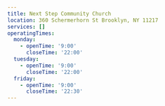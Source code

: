 ```yaml
---
title: Next Step Community Church
location: 360 Schermerhorn St Brooklyn, NY 11217
services: []
operatingTimes:
  monday:
    - openTime: '9:00'
      closeTime: '22:00'
  tuesday:
    - openTime: '9:00'
      closeTime: '22:00'
  friday:
    - openTime: '9:00'
      closeTime: '22:30'
---
```

